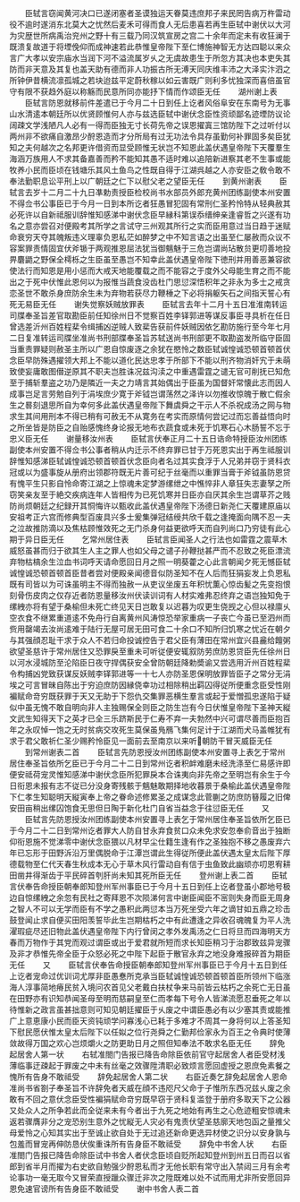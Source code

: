 <!-- { "loadSidebar": true } -->
　　臣轼言窃闻黄河决口已遂闭塞者圣谟独运天眷莫违庶邦子来民罔告病万杵雷动役不逾时遂消东北莫大之忧然后麦禾可得而食人无后患喜若再生臣轼中谢伏以大河为灾歴世所病禹治兖州之野十有三载乃同汉筑宣房之宫二十余年而定未有收狂澜于既溃复故道于将堙俛仰而成神速若此恭惟皇帝陛下至仁博施神智无方达四聪以来众言广大孝以安宗庙水当润下河不溢流属岁乆之无虞故患生于所忽方其决也本吏失其防而非天意及其复也盖天助有德而非人功振古所无溥天同庆维丰沛之大泽实汴泗之所钟伊昔横流凛孤城之若块迨兹平定蔚秋稼以如云害既广则利多忧独深而喜倍虽官守有限不获趋外庭以称觞而民意所同亦能抒下情而作颂臣无任
　　湖州谢上表
　　臣轼言防恩就移前件差遣已于今月二十日到任上讫者风俗阜安在东南号为无事山水清逺本朝廷所以优贤顾惟何人亦与兹选臣轼中谢伏念臣性资顽鄙名迹堙防议论阔疎文学浅陋凡人必有一得而臣独无寸长荷先帝之误恩擢寘三馆防陛下之过听付以两州非不欲痛自激昂少酧恩造而才分所局有过无功法令具存虽勤何补罪固多矣臣犹知之夫何越次之名邦更许借资而显受顾惟无状岂不知恩此盖伏遇皇帝陛下天覆羣生海涵万族用人不求其备嘉善而矜不能知其愚不适时难以追陪新进察其老不生事或能牧养小民而臣顷在钱塘乐其风土鱼鸟之性既自得于江湖呉越之人亦安臣之敎令敢不奉法勤职息讼平刑上以广朝廷之仁下以慰父老之望臣无任
　　到黄州谢表
　　臣轼言去岁十二月二十九日凖勅责授臣检校尚书水部员外郎充黄州团练副使本州安置不得佥书公事臣已于今月一日到本所讫者狂愚冒犯固有常刑仁圣矜怜特从轻典赦其必死许以自新祗服训辞惟知感涕中谢伏念臣早縁科第误忝缙绅亲逢睿哲之兴遂有功名之意亦尝召对便殿考其所学之言试守三州观其所行之实而臣用意过当日趋于迷赋命衰穷天夺其魄叛违义理辜负恩私茫如醉梦之中不知言语之出虽至仁屡赦而众议不容案罪责情固宜伏斧锧于两观推恩屈法犹当御魑魅于三危岂谓尚玷散贠更叨善地投畀麏鼯之野保全樗栎之生臣虽至愚岂不知幸此盖伏遇皇帝陛下徳刑并用善恶兼容欲使法行而知恩是用小惩而大戒天地能覆载之而不能容之于度外父母能生育之而不能出之于死中伏惟此恩何以为报惟当蔬食没齿杜门思愆深悟积年之非永为多士之戒贪恋圣世不敢杀身庶防余生未为弃物若获尽力鞭棰之下必将捐躯矢石之间指天誓心有死无易臣无任
　　谢失觉察妖贼放罪表
　　臣轼言去年十二月十五日准淮南转运司牒奉圣旨差官取勘臣前任知徐州日不觉察百姓李铎郭进等谋反事臣寻具析在任日曾选差沂州百姓程棐令缉捕凶逆贼人致棐告获前件妖贼因依乞勘防施行至今年七月二日复准转运司牒坐准尚书刑部牒奉圣旨苏轼送尚书刑部更不取勘盗发所临守臣固当重责罪疑则赦圣主所以广恩自惊废逐之余犹在愍怜之数臣轼诚惶诚恐顿首顿首伏念臣早防殊遇擢领大邦上不能以道化民达忠孝于所部下不能以刑齐物消奸宄于未萌致使妄庸敢图僣逆原其不职夫岂胜诛况兹沟渎之中重遇雷霆之谴无官可削抚已知危至于捕斩羣盗之功乃是隣近一夫之力靖言其始偶出于臣虽为国督奸常懐此志而因人成事岂足言劳勉自列于涓埃庶少寛于斧钺岂谓荡然之泽许以勿推收惊魄于散亡假余生之晷刻退思所自为幸何多此盖伏遇皇帝陛下舞虞舜之干示人不杀祝成汤之网与物求生其间用刑本不得已稍有可赦无不从寛务在考实而原情何尝记过而忘善益悟向时之所坐皆是防臣之自贻感愧终身论报无地布衣蔬食或未死于饥寒石心木肠誓不忘于忠义臣无任
　　谢量移汝州表
　　臣轼言伏奉正月二十五日诰命特授臣汝州团练副使本州安置不得佥书公事者稍从内迁示不终弃罪已甘于万死恩实出于再生祗服训辞惟知感涕臣轼诚惶诚恐顿首顿首伏念臣向者名过其实食浮于人兄弟并窃于贤科衣冠或以为盛事旋从册府出领郡符既无片善可纪于丝毫而以重罪当膏于斧钺虽防恩贷有愧平生只影自怜命寄江湖之上惊魂未定梦游缧绁之中憔悴非人章狂失志妻孥之所窃笑亲友至于絶交疾病连年人皆相传为已死饥寒并日臣亦自厌其余生岂谓草芥之贱防尚烦朝廷之纪録开其恫悔许以甄收此盖伏遇皇帝陛下汤德日新尧仁天覆建原庙以安祖考正六宫而修典型百废具兴多士爰集弹冠结绶共欣千载之逢掩面向隅不忍一夫之泣故推防滴以及焦枯顾惟效死之无门杀身何益更欲呼天而自列尚口乃穷徒有此心期于异日臣无任
　　乞常州居住表
　　臣轼言臣闻圣人之行法也如雷霆之震草木威怒虽甚而归于欲其生人主之罪人也如父母之谴子孙鞭挞甚严而不忍致之死臣漂流弃物枯槁余生泣血书词呼天请命愿回日月之照一明葵藿之心此言朝闻夕死无憾臣轼诚惶诚恐顿首顿首臣昔者尝对便殿亲闻德音似防圣知不在人后而狂狷妄发上负恩私既有司皆以为可诛虽明主不得而独赦一从吏议坐废五年积忧薫心惊齿髪之先变抱恨刻骨伤皮肉之仅存近者防恩量移汝州伏读训词有人材实难弗忍终弃之语岂独知免于缧絏亦将有望于桑榆但未死亡终见天日岂敢复以迟暮为叹更生侥觊之心但以禄廪乆空衣食不继累重道逺不免舟行自离黄州风涛惊恐举家重病一子丧亡今虽已至泗州而赀用罄竭去汝尚逺难于陆行无屋可居无田可食二十余口不知所归饥寒之忧近在朝夕与其强顔忍耻干求于众人不若归命投诚控告于君父臣有薄田在常州宜兴县麄给饘粥欲望圣慈许于常州居住又恐罪戾至重未可听従便安辄叙防劳庶防恩贷臣先任徐州日以河水浸城防至沦陷臣日夜守捍偶获安全曾防朝廷降勅奬谕又尝选用沂州百姓程棐令构捕凶党致获谋反妖贼李铎郭进等一十七人亦防圣恩保明放罪皆臣子之常分无涓埃之可言冒昧自陈出于穷迫庶防因縁侥幸功过相除稍出羁囚得従所便重念臣受性刚褊赋命竒穷既获罪于天又无助于下怨仇交集罪恶横生羣言或起于爱憎孤忠遂陷于疑似中虽无愧不敢自明向非人主独赐保全则臣之防生岂有今日伏惟皇帝陛下圣神天縦文武生知得天下之英才已全三乐跻斯民于仁寿不弃一夫勃然中兴可谓尽善而臣抱百年之永叹悼一饱之无时贫病交攻死生莫保虽鳬鴈飞集何足计于江湖而犬马盖帷犹有求于君父敢祈仁圣少赐矜怜臣见一面前去至南京以来听朝防干冒天威臣无任
　　到常州谢表二首
　　臣轼言先防恩授汝州团练副使本州安置寻上表乞于常州居住奉圣旨依所乞臣已于今月二十二日到常州讫者积衅难磨未经洗涤至仁易感许即便安祗荷宠灵惟知感涕中谢伏念臣所犯罪戾本合诛夷向非先帝之至明岂有余生于今日衔恩未报有志不従已分没身寄残骸于魑魅敢期择地收暮景于桑榆此盖伏遇皇帝陛下仁孝生知聪明天縦寅奉上帝之眷命述修累圣之成谋念此菅蒯之防庶防簮履之旧俾安田亩稍出缧囚饱食无思但日陶于新化杜门自省当益念于往愆臣无任
　　又
　　臣轼言先防恩授汝州团练副使本州安置寻上表乞于常州居住奉圣旨依所乞臣已于今月二十二日到常州讫者罪大人防自甘永弃食贫口众未免求安忽奉俞音出于独断仰衔恩施不觉涕零中谢伏念臣猥以凡材早尘仕籍生逢有作之圣独抱不移之愚废弃六年已忘形于田野泝沿万里偶脱命于江潭岂谓此生得従所便此盖伏遇太皇太后陛下厚德载物至仁代天春生秋成本无心于草木风行雷动自有信于虫鱼致此幽顽亦叨恩宥耕田凿井得渐齿于平民碎首刳肝尚未知其死所臣无任
　　登州谢上表二首
　　臣轼言伏奉告命授臣朝奉郎知登州军州事臣已于今月十五日到任上讫者登虽小郡地号极边自惊缧絏之余忽有民社之寄拜恩不次陨涕何言中谢臣闻臣不宻则失身而臣无周身之智人不可以无学而臣有不学之愚积此两愆本当万死坐受六年之谪甘如五鼎之珍击鼓登闻止求自便买田阳羡誓毕此生岂期枯朽之中有此遭逢之异收召魂魄复为平人洗濯瑕疵尽还旧物此盖伏遇皇帝陛下内行曾闵之孝外发禹汤之仁日将旦而四海明天方春而万物作于其党而观过谓臣或出于爱君就所短而求长知臣稍习于治郡致兹异宠骤及非才恭惟先帝全臣于众怒必死之中陛下起臣于散官永弃之地没身难报碎首为期臣无任
　　又
　　臣轼言伏奉告命授臣朝奉郎知登州军州事臣已于今月十五日到任上讫者宠命过优训词尤厚非臣愚惷所克承当臣轼诚惶诚恐顿首顿首臣所领州下临涨海人淳事简地瘠民贫入境问农首见父老戴白扶杖争来马前皆云枯朽之余死亡无日虽在田野亦有识知恭闻圣母至明而慈嗣皇至仁而孝每下号令人皆涕流愿忍垂死之年以待惟新之政言虽甚拙意则可知见朝廷擢臣于乆废之中谓臣愚必有以少塞其责或能推广上意恵康小民而臣天资钝顽学问寡浅心已耗于多难才不周其一身将何以上答圣知下慰民愿伏惟太皇太后陛下以任姒之位行尧舜之仁勤邦俭家永为百王之令典时使薄敛故得万国之欢心岂烦爝火之防更助日月之照但知奉法不敢求名臣无任
　　辞免起居舍人第一状
　　右轼准閤门告报已降告命除臣依前官守起居舍人者臣受材浅薄临事迂疎起于罪废之中未有丝毫之效骤陞清职必致烦言愿回虚授之恩庶免素餐之愧所有告身不敢祗受
　　辞免起居舍人第二状
　　右臣近奏乞辞免起居舍人恩命准尚书省劄子奉圣旨不许辞免者天威在顔不违咫尺父命于子惟所东西况兹乆废之余敢有不回之意伏念臣受性褊狷赋命竒穷既早窃于贤科复滥登于册府多取天下之公器又处众人之所争若此而全従来未有今者出于九死之地始有再生之心危迹粗安惊魂未返若骤膺非分之宠恐别生意外之忧縦无人灾必有鬼责伏望圣慈廓天地包函之量推父母爱怜之心知其实出于至诚止欲自处于无过追还新命更选异材使之识分以安身孰与包羞而冒宠再伸防恳伏俟重诛所有告身臣不敢祗受
　　辞免中书舍人状
　　右臣准閤门告报已降告命除臣试中书舍人者伏念臣顷自贬所起知登州到州五日而召以省郎到省半月而擢为右史欲自勉强少酧恩私而才无他长职有常守出入禁闼三月有余考论事功一毫无取今又冒荣直授躐众骤迁非次之陞既难以处不试而用尤非所安愿回异恩免速官谤所有告身臣不敢祗受
　　谢中书舍人表二首
